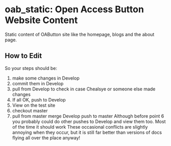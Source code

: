 # oab_static: Open Access Button Website Content
Static content of OAButton site like the homepage, blogs and the about page.

## How to Edit
So your steps should be:
1. make some changes in Develop
2. commit them in Develop
3. pull from Develop to check in case Chealsye or someone else made changes
4. If all OK, push to Develop
5. View on the test site
6. checkout master
7. pull from master
merge Develop
push to master
Although before point 6 you probably could do other pushes to Develop and view them too. Most of the time it should work
These occasional conflicts are slightly annoying when they occur, but it is still far better than versions of docs flying all over the place anyway!
